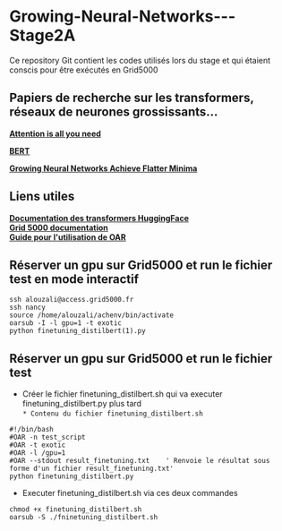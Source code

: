 # Growing-Neural-Networks---Stage2A
Ce repository Git contient les codes utilisés lors du stage et qui étaient conscis pour être exécutés en Grid5000 

## Papiers de recherche sur les transformers, réseaux de neurones grossissants...

__[Attention is all you need](https://arxiv.org/abs/1706.03762)__

__[BERT](https://arxiv.org/pdf/1810.04805.pdf)__

__[Growing Neural Networks Achieve Flatter Minima](https://hal.archives-ouvertes.fr/hal-03402267/document)__

## Liens utiles

__[Documentation des transformers HuggingFace](https://huggingface.co/docs/transformers/main/en/index)__\
__[Grid 5000 documentation](https://www.grid5000.fr/w/Getting_Started)__  
__[Guide pour l'utilisation de OAR](https://gricad-doc.univ-grenoble-alpes.fr/hpc/joblaunch/)__
## Réserver un gpu sur Grid5000 et run le fichier test en mode interactif
```
ssh alouzali@access.grid5000.fr
ssh nancy
source /home/alouzali/achenv/bin/activate
oarsub -I -l gpu=1 -t exotic
python finetuning_distilbert(1).py
```
## Réserver un gpu sur Grid5000 et run le fichier test
* Créer le fichier finetuning_distilbert.sh qui va executer finetuning_distilbert.py plus tard  
`* Contenu du fichier finetuning_distilbert.sh`
 ```
#!/bin/bash
#OAR -n test_script
#OAR -t exotic
#OAR -l /gpu=1
#OAR --stdout result_finetuning.txt    ' Renvoie le résultat sous forme d'un fichier result_finetuning.txt'
python finetuning_distilbert.py
```
* Executer finetuning_distilbert.sh via ces deux commandes
```
chmod +x finetuning_distilbert.sh
oarsub -S ./fninetuning_distilbert.sh
```
